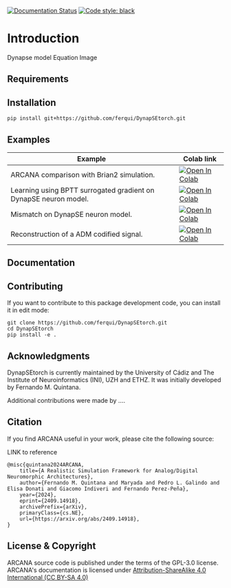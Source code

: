 [![Documentation Status](https://readthedocs.org/projects/dynapsetorch/badge/?version=latest)](https://dynapsetorch.readthedocs.io/en/latest/?badge=latest)
[![Code style: black](https://img.shields.io/badge/code%20style-black-000000.svg)](https://github.com/psf/black)

# Introduction

Dynapse model
Equation
Image

## Requirements

## Installation

```
pip install git+https://github.com/ferqui/DynapSEtorch.git
```

## Examples
| Example | Colab link |
|---------|------------|
| ARCANA comparison with Brian2 simulation. | [![Open In Colab](https://colab.research.google.com/assets/colab-badge.svg)](https://colab.research.google.com/github/ferqui/DynapSEtorch/blob/master/docs/examples/dynapse.ipynb) |
| Learning using BPTT surrogated gradient on DynapSE neuron model. | [![Open In Colab](https://colab.research.google.com/assets/colab-badge.svg)](https://colab.research.google.com/github/ferqui/DynapSEtorch/blob/master/docs/examples/learning.ipynb) |
| Mismatch on DynapSE neuron model. | [![Open In Colab](https://colab.research.google.com/assets/colab-badge.svg)](https://colab.research.google.com/github/ferqui/DynapSEtorch/blob/master/docs/examples/mismatch.ipynb) |
| Reconstruction of a ADM codified signal. | [![Open In Colab](https://colab.research.google.com/assets/colab-badge.svg)](https://colab.research.google.com/github/ferqui/DynapSEtorch/blob/master/docs/examples/reconstruction.ipynb) |

## Documentation

## Contributing

If you want to contribute to this package development code, you can install it in edit mode:

```
git clone https://github.com/ferqui/DynapSEtorch.git
cd DynapSEtorch
pip install -e .
```

## Acknowledgments

DynapSEtorch is currently maintained by the University of Cádiz and The Institute of Neuroinformatics (INI), UZH and ETHZ. It was initially developed by Fernando M. Quintana.

Additional contributions were made by ....

## Citation

If you find ARCANA useful in your work, please cite the following source:

LINK to reference

```
@misc{quintana2024ARCANA,
    title={A Realistic Simulation Framework for Analog/Digital Neuromorphic Architectures}, 
    author={Fernando M. Quintana and Maryada and Pedro L. Galindo and Elisa Donati and Giacomo Indiveri and Fernando Perez-Peña},
    year={2024},
    eprint={2409.14918},
    archivePrefix={arXiv},
    primaryClass={cs.NE},
    url={https://arxiv.org/abs/2409.14918}, 
}
```

## License & Copyright

ARCANA source code is published under the terms of the GPL-3.0 license. ARCANA's documentation is licensed under [Attribution-ShareAlike 4.0 International (CC BY-SA 4.0)](http://creativecommons.org/licenses/by-sa/4.0/?ref=chooser-v1>)
